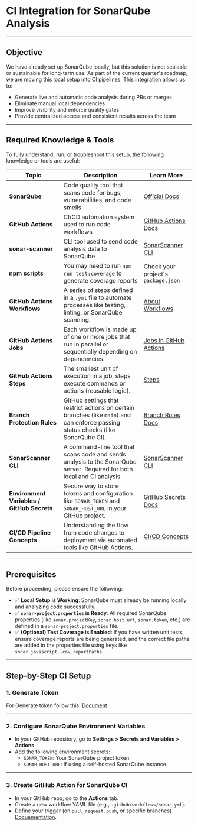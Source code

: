 # CI Integration for SonarQube Analysis  

---

## Objective

We have already set up SonarQube locally, but this solution is not scalable or sustainable for long-term use. As part of the current quarter's roadmap, we are moving this local setup into CI pipelines. This integration allows us to:

- Generate live and automatic code analysis during PRs or merges  
- Eliminate manual local dependencies  
- Improve visibility and enforce quality gates  
- Provide centralized access and consistent results across the team

---

## Required Knowledge & Tools

To fully understand, run, or troubleshoot this setup, the following knowledge or tools are useful:

| Topic | Description | Learn More |
|-------|-------------|------------|
| **SonarQube** | Code quality tool that scans code for bugs, vulnerabilities, and code smells | [Official Docs](https://docs.sonarsource.com/sonarqube/latest/) |
| **GitHub Actions** | CI/CD automation system used to run code workflows | [GitHub Actions Docs](https://docs.github.com/en/actions) |
| **sonar-scanner** | CLI tool used to send code analysis data to SonarQube | [SonarScanner CLI](https://docs.sonarsource.com/sonarqube/latest/analyzing-source-code/scanners/sonarscanner/) |
| **npm scripts** | You may need to run `npm run test:coverage` to generate coverage reports | Check your project's `package.json` |
| **GitHub Actions Workflows**               | A series of steps defined in a `.yml` file to automate processes like testing, linting, or SonarQube scanning.                     | [About Workflows](https://docs.github.com/en/actions/using-workflows/about-workflows)                                                       |
| **GitHub Actions Jobs**                    | Each workflow is made up of one or more jobs that run in parallel or sequentially depending on dependencies.                       | [Jobs in GitHub Actions](https://docs.github.com/en/actions/using-jobs/using-jobs-in-a-workflow)                                            |
| **GitHub Actions Steps**                   | The smallest unit of execution in a job, steps execute commands or actions (reusable logic).                                       | [Steps](https://docs.github.com/en/actions/using-jobs/using-jobs-in-a-workflow#about-steps)                                                 |
| **Branch Protection Rules**                | GitHub settings that restrict actions on certain branches (like `main`) and can enforce passing status checks (like SonarQube CI). | [Branch Rules Docs](https://docs.github.com/en/repositories/configuring-branches-and-merges-in-your-repository/managing-protected-branches) |
| **SonarScanner CLI**                       | A command-line tool that scans code and sends analysis to the SonarQube server. Required for both local and CI analysis.           | [SonarScanner CLI](https://docs.sonarsource.com/sonarqube/latest/analyzing-source-code/scanners/sonarscanner/)                              |
| **Environment Variables / GitHub Secrets** | Secure way to store tokens and configuration like `SONAR_TOKEN` and `SONAR_HOST_URL` in your GitHub project.                       | [GitHub Secrets Docs](https://docs.github.com/en/actions/security-guides/encrypted-secrets)                                                 |
| **CI/CD Pipeline Concepts**                | Understanding the flow from code changes to deployment via automated tools like GitHub Actions.                                    | [CI/CD Concepts](https://www.redhat.com/en/topics/devops/what-is-ci-cd)                                                                     |

---
## Prerequisites

Before proceeding, please ensure the following:

- ✅ **Local Setup is Working**: SonarQube must already be running locally and analyzing code successfully.  
- ✅ **`sonar-project.properties` is Ready**: All required SonarQube properties (like `sonar.projectKey`, `sonar.host.url`, `sonar.token`, etc.) are defined in a `sonar-project.properties` file.  
- ✅ **(Optional) Test Coverage is Enabled**: If you have written unit tests, ensure coverage reports are being generated, and the correct file paths are added in the properties file using keys like `sonar.javascript.lcov.reportPaths`.

---

## Step-by-Step CI Setup

### 1. Generate Token

  For Generate token follow this: [Document](https://github.com/kevit-Vishal-Parmar/sonarqube-setup/blob/main/setup/setup.md#-verify-sonarqube-is-running)

---

### 2. Configure SonarQube Environment Variables

- In your GitHub repository, go to **Settings > Secrets and Variables > Actions**.  
- Add the following environment secrets:
  - `SONAR_TOKEN`: Your SonarQube project token.
  - `SONAR_HOST_URL`: If using a self-hosted SonarQube instance.

---

### 3. Create GitHub Action for SonarQube CI

- In your GitHub repo, go to the **Actions** tab.
- Create a new workflow YAML file (e.g., `.github/workflows/sonar.yml`).
- Define your trigger (on `pull_request`, `push`, or specific branches) [Docuementation](https://docs.github.com/en/actions/writing-workflows/choosing-when-your-workflow-runs/events-that-trigger-workflows).


